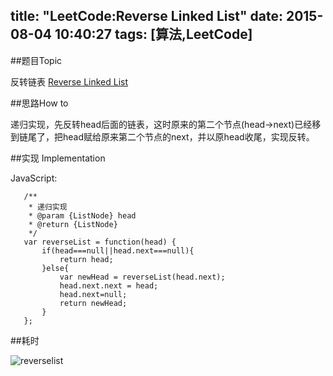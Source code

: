 title: "LeetCode:Reverse Linked List"
date: 2015-08-04 10:40:27
tags: [算法,LeetCode]
---

##题目Topic

反转链表
[Reverse Linked List](https://leetcode.com/problems/reverse-linked-list/)

##思路How to

递归实现，先反转head后面的链表，这时原来的第二个节点(head->next)已经移到链尾了，把head赋给原来第二个节点的next，并以原head收尾，实现反转。

##实现 Implementation

JavaScript:

       /**
        * 递归实现
        * @param {ListNode} head
        * @return {ListNode}
        */
       var reverseList = function(head) {
           if(head===null||head.next===null){
               return head;
           }else{
               var newHead = reverseList(head.next);
               head.next.next = head;
               head.next=null;
               return newHead;
           }
       };

##耗时

![reverselist](/images/reverselist.png)